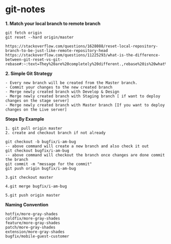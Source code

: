 # git-notes

**1. Match your local branch to remote branch**

    git fetch origin
    git reset --hard origin/master

    https://stackoverflow.com/questions/1628088/reset-local-repository-branch-to-be-just-like-remote-repository-head
    https://stackoverflow.com/questions/11225293/what-is-the-difference-between-git-reset-vs-git-rebase#:~:text=They%20are%20completely%20different.,rebase%20is%20what%20you%20want.

**2. Simple Git Strategy** 

    - Every new branch will be created from the Master branch.
    - Commit your changes to the new created branch
    - Merge newly created branch with Develop & Design
    - Merge newly created branch with Staging branch [ if want to deploy changes on the stage server]
    - Merge newly created branch with Master branch [If you want to deploy changes on the Live server]
   
   **Steps By Example**
   
    1. git pull origin master       
    2. create and checkout branch if not already
    
    git checkout -b bugfix/i-am-bug
    -- above command will create a new branch and also check it out
    git checkout bugfix/i-am-bug
    -- above command will checkout the branch once changes are done commit the branch 
    git commit -m "message for the commit"    
    git push origin bugfix/i-am-bug
    
    3.git checkout master
    
    4.git merge bugfix/i-am-bug
    
    5.git push origin master

   **Naming Convention** 

    hotfix/more-gray-shades
    coldfix/more-gray-shades
    feature/more-gray-shades
    patch/more-gray-shades
    extension/more-gray-shades
    bugfix/mobile-guest-customer

